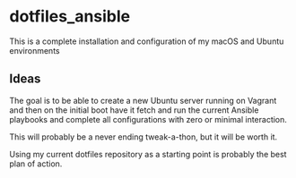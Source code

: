 # dotfiles_ansible
This is a complete installation and configuration of my macOS and Ubuntu environments

## Ideas
The goal is to be able to create a new Ubuntu server running on Vagrant and then on the initial 
boot have it fetch and run the current Ansible playbooks and complete all configurations with
zero or minimal interaction.


This will probably be a never ending tweak-a-thon, but it will be worth it.


Using my current dotfiles repository as a starting point is probably the best plan of action.
